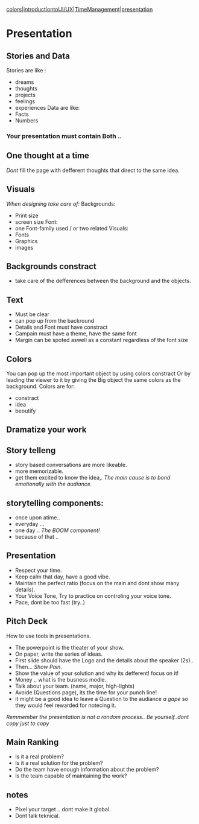 [colors](UI_1.md)|[introductiontoUI/UX](UIUx.md)|[TimeManagement](timeManagement.md)|[presentation](presentation.md)
# Presentation 

## Stories and Data
Stories are like :
- dreams
- thoughts
- projects
- feelings
- experiences
Data are like:
- Facts
- Numbers
### Your presentation must contain Both ..

## One thought at a time 
*Dont* fill the page with defferent thoughts that direct to the same idea.

## Visuals 
*When designing take care of:*
Backgrounds:
- Print size
- screen size
Font:
- one Font-family used / or two related
Visuals:
- Fonts
- Graphics
- images

## Backgrounds constract
- take care of the defferences between the background and the objects.

## Text
- Must be clear 
- can pop up from the backround
- Details and Font must have constract
- Campain must have a theme, have the same font
- Margin can be spoted aswell as a constant regardless of the font size

## Colors
You can pop up the most important object by using colors constract
Or by leading the viewer to it by giving the Big object the same colors as the background.
Colors are for:
- constract
- idea 
- beoutify

## Dramatize your work

## Story telleng
- story based conversations are more likeable.
- more memorizable.
- get them excited to know the idea,.
*The main cause is to bond emotionally with the audiance.*

## storytelling components:
- once upon atime.. 
- everyday ...
- one day ..
*The BOOM component!*
- because of that ..

## Presentation
- Respect your time.
- Keep calm that day, have a good vibe.
- Maintain the perfect ratio (focus on the main and dont show many details).
- Your Voice Tone, Try to practice on controling your voice tone.
- Pace, dont be too fast (try..)

## Pitch Deck
How to use tools in presentations.
- The powerpoint is the theater of your show.
- On paper, write the series of ideas.
- First slide should have the Logo and the details about the speaker (2s)..
- Then... *Show Pain*.
- Show the value of your solution and why its defferent! focus on it!
- Money .. what is the busness modle.
- Talk about your team. (name, major, high-lights)
- Avoide (Questions page), its the time for your punch line!
- it might be a good idea to leave a Question to the audiance *a gape* so they would feel rewarded for notecing it.

*Remmember the presentation is not a random process..* 
*Be yourself..dont copy just to copy*

## Main Ranking
- Is it a real problem?
- Is it a real solution for the problem?
- Do the team have enough information about the problem? 
- Is the team capable of maintaining the work?

## notes
- Pixel your target .. dont make it global.
- Dont talk teknical.






